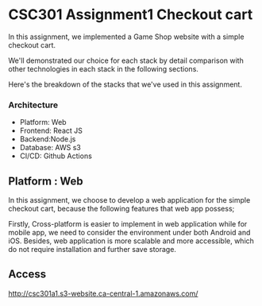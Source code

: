 # CSC301 Assignment1 Checkout cart
In this assignment, we implemented a Game Shop website with a simple checkout cart. 

We'll demonstrated our choice for each stack by detail comparison with other technologies in each stack in the following sections.

Here's the breakdown of the stacks that we've used in this assignment. 
### Architecture
- Platform: Web
- Frontend: React JS
- Backend:Node.js
- Database: AWS s3
- CI/CD: Github Actions

## Platform : Web
In this assignment, we choose to develop a web application for the simple checkout cart,
because the following features that web app possess;

Firstly, Cross-platform is easier to implement in web application while for mobile app, 
we need to consider the environment under both Android and iOS.
Besides, web application is more scalable and more accessible, 
which do not require installation and further save storage.




## Access
http://csc301a1.s3-website.ca-central-1.amazonaws.com/
